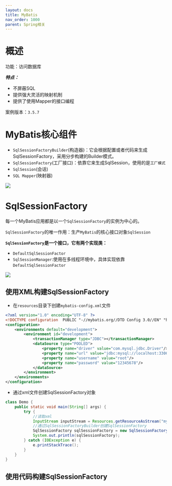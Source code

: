 ```yaml
---
layout: docs
title: MyBatis
nav_order: 1000
parent: Spring相关
---
```


# 概述

功能：访问数据库

**_特点：_**
- 不屏蔽SQL
- 提供强大灵活的映射机制
- 提供了使用Mapper的接口编程

案例版本：`3.5.7`

# MyBatis核心组件

- `SqlSessionFactoryBuilder`(构造器)：它会根据配置或者代码来生成SqlSessionFactory，采用分步构建的Builder模式。
- `SqlSessionFactory`(工厂接口)：依靠它来生成SqlSession，使用的是`工厂模式`
- `SqlSession`(会话)
- `SQL Mapper`(映射器)

![](https://cdn.jsdelivr.net/gh/guosonglu/images@master/blog-img/202110091642870.png)

# SqlSessionFactory

每一个MyBatis应用都是以一个`SqlSessionFactory`的实例为中心的。

`SqlSessionFactory`的唯一作用：生产`MyBatis`的核心接口对象`SqlSession`

**`SqlSessionFactory`是一个接口，它有两个实现类：**
- `DefaultSqlSessionFactor`
- `SqlSessionManager`:使用在多线程环境中，具体实现依靠`DefaultSqlSessionFactor`

![](https://cdn.jsdelivr.net/gh/guosonglu/images@master/blog-img/202110091650091.png)

## 使用XML构建SqlSessionFactory

- 在`resources`目录下创建`mybatis-config.xml`文件

```xml
<?xml version="1.0" encoding="UTF-8" ?>
<!DOCTYPE configuration  PUBLIC "-//mybatis.org//DTD Config 3.0//EN" "http://mybatis.org/dtd/mybatis-3-config.dtd">
<configuration>
    <environments default="development">
        <environment id="development">
            <transactionManager type="JDBC"></transactionManager>
            <dataSource type="POOLED">
                <property name="driver" value="com.mysql.jdbc.Driver"/>
                <property name="url" value="jdbc:mysql://localhost:3306/code_notes"/>
                <property name="username" value="root"/>
                <property name="password" value="12345678"/>
            </dataSource>
        </environment>
    </environments>
</configuration>
```

- 通过xml文件创建SqlSessionFactory对象

```java
class Demo {
    public static void main(String[] args) {
        try {
            //读取xml
            InputStream inputStream = Resources.getResourceAsStream("mybatis-config.xml");
            //通过SqlSessionFactoryBuilder创建SqlSessionFactory
            SqlSessionFactory sqlSessionFactory = new SqlSessionFactoryBuilder().build(inputStream);
            System.out.println(sqlSessionFactory);
        } catch (IOException e) {
            e.printStackTrace();
        }
    }
}
```

## 使用代码构建SqlSessionFactory



